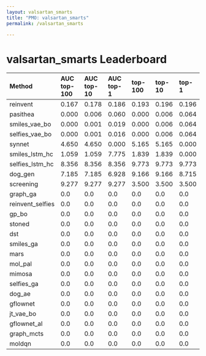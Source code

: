 ```yaml
---
layout: valsartan_smarts
title: "PMO: valsartan_smarts"
permalink: /valsartan_smarts

---
```


# valsartan_smarts Leaderboard




| Method | AUC top-100 | AUC top-10 | AUC top-1 | top-100 | top-10 | top-1 |
| :--- | :------------- | :--- | :--- | :--- | :--- | :--- |
| reinvent | 0.167 | 0.178 | 0.186 | 0.193 | 0.196 | 0.196 |
| pasithea | 0.000 | 0.006 | 0.060 | 0.000 | 0.006 | 0.064 |
| smiles_vae_bo | 0.000 | 0.001 | 0.019 | 0.000 | 0.006 | 0.064 |
| selfies_vae_bo | 0.000 | 0.001 | 0.016 | 0.000 | 0.006 | 0.064 |
| synnet | 4.650 | 4.650 | 0.000 | 5.165 | 5.165 | 0.000 |
| smiles_lstm_hc | 1.059 | 1.059 | 7.775 | 1.839 | 1.839 | 0.000 |
| selfies_lstm_hc | 8.356 | 8.356 | 8.356 | 9.773 | 9.773 | 9.773 |
| dog_gen | 7.185 | 7.185 | 6.928 | 9.166 | 9.166 | 8.715 |
| screening | 9.277 | 9.277 | 9.277 | 3.500 | 3.500 | 3.500 |
| graph_ga | 0.0 | 0.0 | 0.0 | 0.0 | 0.0 | 0.0 |
| reinvent_selfies | 0.0 | 0.0 | 0.0 | 0.0 | 0.0 | 0.0 |
| gp_bo | 0.0 | 0.0 | 0.0 | 0.0 | 0.0 | 0.0 |
| stoned | 0.0 | 0.0 | 0.0 | 0.0 | 0.0 | 0.0 |
| dst | 0.0 | 0.0 | 0.0 | 0.0 | 0.0 | 0.0 |
| smiles_ga | 0.0 | 0.0 | 0.0 | 0.0 | 0.0 | 0.0 |
| mars | 0.0 | 0.0 | 0.0 | 0.0 | 0.0 | 0.0 |
| mol_pal | 0.0 | 0.0 | 0.0 | 0.0 | 0.0 | 0.0 |
| mimosa | 0.0 | 0.0 | 0.0 | 0.0 | 0.0 | 0.0 |
| selfies_ga | 0.0 | 0.0 | 0.0 | 0.0 | 0.0 | 0.0 |
| dog_ae | 0.0 | 0.0 | 0.0 | 0.0 | 0.0 | 0.0 |
| gflownet | 0.0 | 0.0 | 0.0 | 0.0 | 0.0 | 0.0 |
| jt_vae_bo | 0.0 | 0.0 | 0.0 | 0.0 | 0.0 | 0.0 |
| gflownet_al | 0.0 | 0.0 | 0.0 | 0.0 | 0.0 | 0.0 |
| graph_mcts | 0.0 | 0.0 | 0.0 | 0.0 | 0.0 | 0.0 |
| moldqn | 0.0 | 0.0 | 0.0 | 0.0 | 0.0 | 0.0 |


